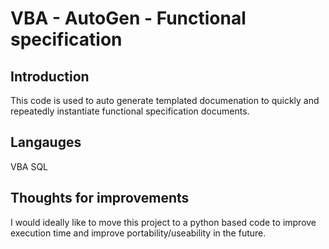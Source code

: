 # VBA - AutoGen - Functional specification 
## Introduction
This code is used to auto generate templated documenation to quickly and repeatedly instantiate functional specification documents.

## Langauges
VBA
SQL

## Thoughts for improvements
I would ideally like to move this project to a python based code to improve execution time and improve portability/useability in the future. 

